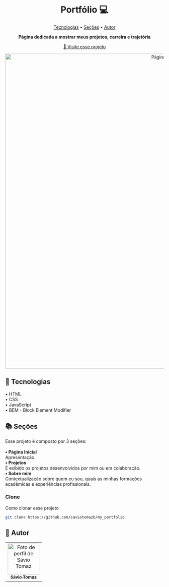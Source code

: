 <h1 align="center" style="font-weight: bold;">Portfólio 💻</h1>

<p align="center">
 <a href="#tech">Tecnologias</a> • 
 <a href="#sec">Seções</a> • 
 <a href="#aut">Autor</a>

</p>

<p align="center">
    <b>Página dedicada a mostrar meus projetos, carreira e trajetória</b>
</p>

<p align="center">
     <a href="#">📱 Visite esse projeto</a>
</p>

<p align="center">
    <img src="https://github.com/saviotomazb/my_portfolio/blob/main/images/Screenshot_portfolio.png" alt="Página inicial" width="1000px">
</p>

<h2 id="tech">🔧 Tecnologias</h2>

• HTML<br>
• CSS<br>
• JavaScript<br>
• BEM - Block Element Modifier

<h2 id="sec">📚 Seções</h2>
Esse projeto é composto por 3 seções:<br><br>
<b>• Página Inicial</b><br>
Apresentação.<br>
<b>• Projetos</b><br>
É exibido os projetos desenvolvidos por mim ou em colaboração.<br>
<b>• Sobre mim</b><br>
Contextualização sobre quem eu sou, quais as minhas formações acadêmicas e experiências profissionais.

<h3>Clone</h3>

Como clonar esse projeto

```bash
git clone https://github.com/saviotomazb/my_portfolio
```

<h2 id="aut">🤝 Autor</h2>
<table>
  <tr>
    <td align="center">
      <a href="#">
        <img src="https://avatars.githubusercontent.com/u/88664171?v=4" width="100px;" alt="Foto de perfil de Sávio Tomaz"/><br>
        <sub>
          <b>Sávio Tomaz</b>
        </sub>
      </a>
    </td>
  </tr>
</table>
